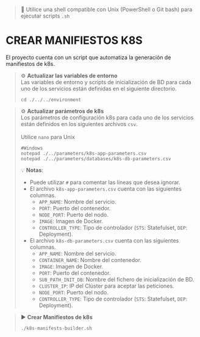 > 📌 Utilice una shell compatible con Unix (PowerShell o Git bash) para ejecutar scripts `.sh`

# CREAR MANIFIESTOS K8S

El proyecto cuenta con un script que automatiza la generación de manifiestos de k8s.

> ⚙️ **Actualizar las variables de entorno**
> <br>Las variables de entorno y scripts de inicialización de BD para cada uno de los servicios están definidas en el siguiente directorio.
> ```shell script 
> cd ./../../environment
> ```

> ⚙️ **Actualizar parámetros de k8s**
> <br>Los parámetros de configuración k8s para cada uno de los servicios están definidos en los siguientes archivos `csv`.
> <br><br> Utilice `nano` para Unix
> ```shell script 
> #Windows
> notepad ./../parameters/k8s-app-parameters.csv
> notepad ./../parameters/databases/k8s-db-parameters.csv
> ```
>
> 💡 **Notas**:
> - Puede utilizar `#` para comentar las líneas que desea ignorar.
> - El archivo `k8s-app-parameters.csv` cuenta con las siguientes columnas.
>   - `APP_NAME`: Nombre del servicio.
>   - `PORT`: Puerto del contenedor.
>   - `NODE_PORT`: Puerto del nodo.
>   - `IMAGE`: Imagen de Docker.
>   - `CONTROLLER_TYPE`: Tipo de controlador (`STS`: Statefulset, `DEP`: Deployment).
> - El archivo `k8s-db-parameters.csv` cuenta con las siguientes columnas.
>   - `APP_NAME`: Nombre del servicio.
>   - `CONTAINER_NAME`: Nombre del contenedor.
>   - `IMAGE`: Imagen de Docker.
>   - `PORT`: Puerto del contenedor.
>   - `SUB_PATH_INIT_DB`: Nombre del fichero de inicialización de BD.
>   - `CLUSTER_IP`: IP del Clúster para aceptar las peticiones.
>   - `NODE_PORT`: Puerto del nodo.
>   - `CONTROLLER_TYPE`: Tipo de controlador (`STS`: Statefulset, `DEP`: Deployment).


> ▶️ **Crear Manifiestos de k8s**
> ```shell script 
> ./k8s-manifests-builder.sh
> ```
